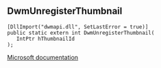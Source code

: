 ## DwmUnregisterThumbnail

```
[DllImport("dwmapi.dll", SetLastError = true)]
public static extern int DwmUnregisterThumbnail(
   IntPtr hThumbnailId
);
```

[Microsoft documentation](https://docs.microsoft.com/en-us/windows/win32/api/dwmapi/nf-dwmapi-dwmunregisterthumbnail)
